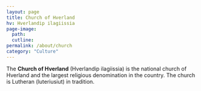 ```yaml
---
layout: page
title: Church of Hverland
hv: Hverlandip ilagiissia
page-image: 
  path:  
  cutline: 
permalink: /about/church
category: "Culture"
---
```


The **Church of Hverland** (Hverlandip ilagiissia) is the national church of Hverland and the largest religious denomination in the country. The church is Lutheran (luteriusiut) in tradition.